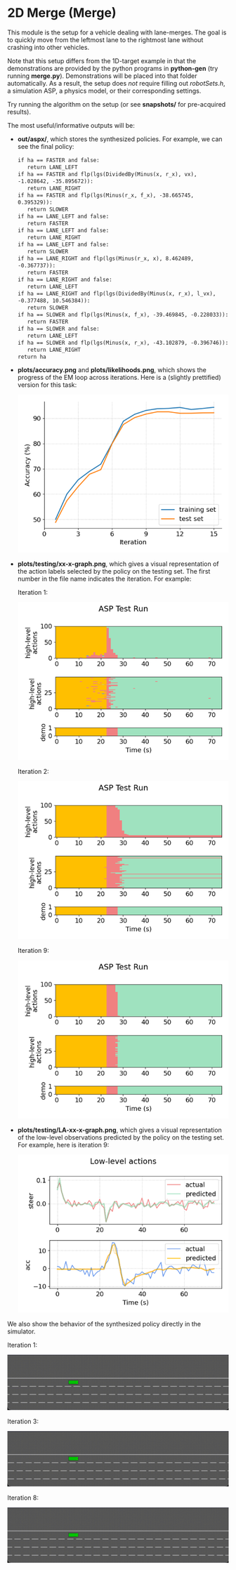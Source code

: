 # 2D Merge (Merge)
This module is the setup for a vehicle dealing with lane-merges. The goal is to quickly move from the leftmost lane to the rightmost lane without crashing into other vehicles.

Note that this setup differs from the 1D-target example in that the demonstrations are provided by the python programs in **python-gen** (try running **merge.py**). Demonstrations will be placed into that folder automatically. 
As a result, the setup does *not* require filling out *robotSets.h*, a simulation ASP, a physics model, or their corresponding settings.

Try running the algorithm on the setup (or see **snapshots/** for pre-acquired results).

The most useful/informative outputs will be:
- **out/aspx/**, which stores the synthesized policies. For example, we can see the final policy:
    ```
   if ha == FASTER and false:
       return LANE_LEFT
   if ha == FASTER and flp(lgs(DividedBy(Minus(x, r_x), vx), -1.028642, -35.895672)):
       return LANE_RIGHT
   if ha == FASTER and flp(lgs(Minus(r_x, f_x), -38.665745, 0.395329)):
       return SLOWER
   if ha == LANE_LEFT and false:
       return FASTER
   if ha == LANE_LEFT and false:
       return LANE_RIGHT
   if ha == LANE_LEFT and false:
       return SLOWER
   if ha == LANE_RIGHT and flp(lgs(Minus(r_x, x), 8.462489, -0.367737)):
       return FASTER
   if ha == LANE_RIGHT and false:
       return LANE_LEFT
   if ha == LANE_RIGHT and flp(lgs(DividedBy(Minus(x, r_x), l_vx), -0.377488, 10.546384)):
       return SLOWER
   if ha == SLOWER and flp(lgs(Minus(x, f_x), -39.469845, -0.228033)):
       return FASTER
   if ha == SLOWER and false:
       return LANE_LEFT
   if ha == SLOWER and flp(lgs(Minus(x, r_x), -43.102879, -0.396746)):
       return LANE_RIGHT
   return ha
    ```

- **plots/accuracy.png** and **plots/likelihoods.png**, which shows the progress of the EM loop across iterations. Here is a (slightly prettified) version for this task:

    ![](../../2D-merge/snapshots/example_snapshot/plots/accuracy-alt.png)

- **plots/testing/xx-x-graph.png**, which gives a visual representation of the action labels selected by the policy on the testing set. The first number in the file name indicates the iteration. For example:

    Iteration 1:

    ![](../../2D-merge/snapshots/example_snapshot/plots/testing/1-0-graph.png)

    Iteration 2:

    ![](../../2D-merge/snapshots/example_snapshot/plots/testing/2-0-graph.png)

    Iteration 9:

    ![](../../2D-merge/snapshots/example_snapshot/plots/testing/9-0-graph.png)
    
- **plots/testing/LA-xx-x-graph.png**, which gives a visual representation of the low-level observations predicted by the policy on the testing set. For example, here is iteration 9:

    ![](../../2D-merge/snapshots/example_snapshot/plots/testing/LA-9-0-graph.png)

We also show the behavior of the synthesized policy directly in the simulator.

Iteration 1:

![](../../2D-merge/snapshots/example_snapshot/asp_1.gif)

Iteration 3:

![](../../2D-merge/snapshots/example_snapshot/asp_3.gif)

Iteration 8:

![](../../2D-merge/snapshots/example_snapshot/asp_8.gif)